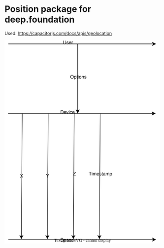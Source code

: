 # Position package for deep.foundation

Used: https://capacitorjs.com/docs/apis/geolocation

![Structure](position.drawio.svg)